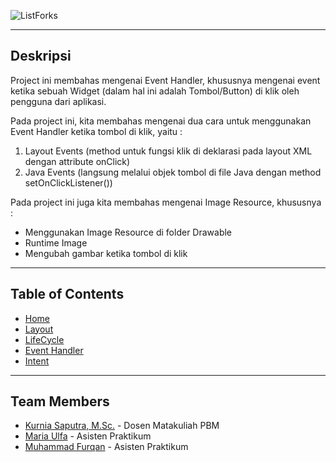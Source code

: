 ![ListForks](https://raw.github.com/fueerqan/PBM-Praktikum-2017/master/title.png)

<hr>

## Deskripsi

Project ini membahas mengenai Event Handler, khususnya mengenai event ketika sebuah Widget (dalam hal ini adalah Tombol/Button) di klik oleh pengguna dari aplikasi.

Pada project ini, kita membahas mengenai dua cara untuk menggunakan Event Handler ketika tombol di klik, yaitu :
1. Layout Events (method untuk fungsi klik di deklarasi pada layout XML dengan attribute onClick)
2. Java Events (langsung melalui objek tombol di file Java dengan method setOnClickListener())

Pada project ini juga kita membahas mengenai Image Resource, khususnya :
* Menggunakan Image Resource di folder Drawable
* Runtime Image
* Mengubah gambar ketika tombol di klik

<hr>

## Table of Contents

* [Home](https://github.com/fueerqan/PBM-Praktikum-2017)
* [Layout](https://github.com/fueerqan/PBM-Praktikum-2017/tree/master/Layout)
* [LifeCycle](https://github.com/fueerqan/PBM-Praktikum-2017/tree/master/LifeCycleEvents)
* [Event Handler](https://github.com/fueerqan/PBM-Praktikum-2017/tree/master/EventHandler)
* [Intent](https://github.com/fueerqan/PBM-Praktikum-2017/tree/master/Intent)

<hr>

## Team Members

* [Kurnia Saputra, M.Sc.](http://informatika.unsyiah.ac.id/kurnia/) - Dosen Matakuliah PBM
* [Maria Ulfa]() - Asisten Praktikum
* [Muhammad Furqan](https://github.com/fueerqan) - Asisten Praktikum
